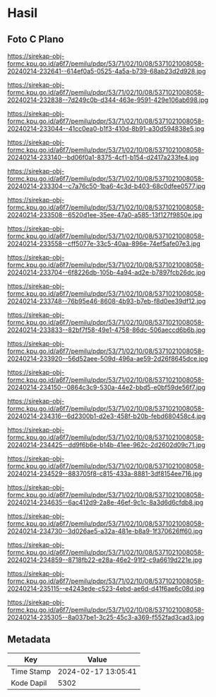 # Hasil

## Foto C Plano

https://sirekap-obj-formc.kpu.go.id/a6f7/pemilu/pdpr/53/71/02/10/08/5371021008058-20240214-232641--614ef0a5-0525-4a5a-b739-68ab23d2d928.jpg

https://sirekap-obj-formc.kpu.go.id/a6f7/pemilu/pdpr/53/71/02/10/08/5371021008058-20240214-232838--7d249c0b-d344-463e-9591-429e106ab698.jpg

https://sirekap-obj-formc.kpu.go.id/a6f7/pemilu/pdpr/53/71/02/10/08/5371021008058-20240214-233044--41cc0ea0-b1f3-410d-8b91-a30d594838e5.jpg

https://sirekap-obj-formc.kpu.go.id/a6f7/pemilu/pdpr/53/71/02/10/08/5371021008058-20240214-233140--bd06f0a1-8375-4cf1-b154-d2417a233fe4.jpg

https://sirekap-obj-formc.kpu.go.id/a6f7/pemilu/pdpr/53/71/02/10/08/5371021008058-20240214-233304--c7a76c50-1ba6-4c3d-b403-68c0dfee0577.jpg

https://sirekap-obj-formc.kpu.go.id/a6f7/pemilu/pdpr/53/71/02/10/08/5371021008058-20240214-233508--6520d1ee-35ee-47a0-a585-13f127f9850e.jpg

https://sirekap-obj-formc.kpu.go.id/a6f7/pemilu/pdpr/53/71/02/10/08/5371021008058-20240214-233558--cff5077e-33c5-40aa-896e-74ef5afe07e3.jpg

https://sirekap-obj-formc.kpu.go.id/a6f7/pemilu/pdpr/53/71/02/10/08/5371021008058-20240214-233704--6f8226db-105b-4a94-ad2e-b7897fcb26dc.jpg

https://sirekap-obj-formc.kpu.go.id/a6f7/pemilu/pdpr/53/71/02/10/08/5371021008058-20240214-233748--76b95e46-8608-4b93-b7eb-f8d0ee39df12.jpg

https://sirekap-obj-formc.kpu.go.id/a6f7/pemilu/pdpr/53/71/02/10/08/5371021008058-20240214-233833--82bf7f58-49e1-4758-86dc-506aeccd6b6b.jpg

https://sirekap-obj-formc.kpu.go.id/a6f7/pemilu/pdpr/53/71/02/10/08/5371021008058-20240214-233920--56d52aee-509d-496a-ae59-2d26f8645dce.jpg

https://sirekap-obj-formc.kpu.go.id/a6f7/pemilu/pdpr/53/71/02/10/08/5371021008058-20240214-234150--0864c3c9-530a-44e2-bbd5-e0bf59de56f7.jpg

https://sirekap-obj-formc.kpu.go.id/a6f7/pemilu/pdpr/53/71/02/10/08/5371021008058-20240214-234316--6d2300b1-d2e3-458f-b20b-febd680458c4.jpg

https://sirekap-obj-formc.kpu.go.id/a6f7/pemilu/pdpr/53/71/02/10/08/5371021008058-20240214-234425--dd9f6b6e-b14b-41ee-962c-2d2602d09c71.jpg

https://sirekap-obj-formc.kpu.go.id/a6f7/pemilu/pdpr/53/71/02/10/08/5371021008058-20240214-234529--883705f8-c815-433a-8881-3df8154ee716.jpg

https://sirekap-obj-formc.kpu.go.id/a6f7/pemilu/pdpr/53/71/02/10/08/5371021008058-20240214-234635--6ac412d9-2a8e-46ef-9c1c-8a3d6d6cfdb8.jpg

https://sirekap-obj-formc.kpu.go.id/a6f7/pemilu/pdpr/53/71/02/10/08/5371021008058-20240214-234730--3d026ae5-a32a-481e-b8a9-1f370626ff60.jpg

https://sirekap-obj-formc.kpu.go.id/a6f7/pemilu/pdpr/53/71/02/10/08/5371021008058-20240214-234859--8718fb22-e28a-46e2-91f2-c9a6619d221e.jpg

https://sirekap-obj-formc.kpu.go.id/a6f7/pemilu/pdpr/53/71/02/10/08/5371021008058-20240214-235115--e4243ede-c523-4ebd-ae6d-d41f6ae6c08d.jpg

https://sirekap-obj-formc.kpu.go.id/a6f7/pemilu/pdpr/53/71/02/10/08/5371021008058-20240214-235305--8a037be1-3c25-45c3-a369-f552fad3cad3.jpg


## Metadata

| Key        | Value               |
| ---------- | ------------------- |
| Time Stamp | 2024-02-17 13:05:41 |
| Kode Dapil | 5302                |



